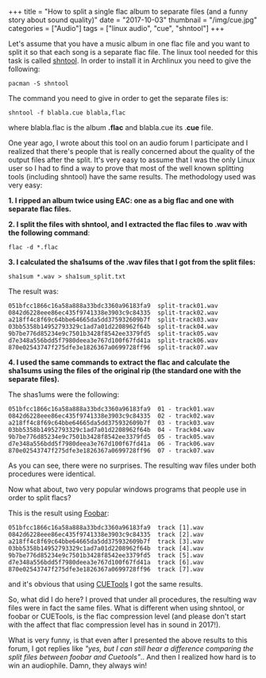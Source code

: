 +++
title = "How to split a single flac album to separate files (and a funny story about sound quality)"
date =  "2017-10-03"
thumbnail = "/img/cue.jpg"
categories = ["Audio"]
tags = ["linux audio", "cue", "shntool"]
+++

Let's assume that you have a music album in one flac file and you want to split it so that each song is a separate flac file.
The linux tool needed for this task is called [shntool](http://www.etree.org/shnutils/shntool/). In order to install it in Archlinux you need to give the following:

	pacman -S shntool

The command you need to give in order to get the separate files is:

	shntool -f blabla.cue blabla,flac

where blabla.flac is the album **.flac** and blabla.cue its .**cue** file.

One year ago, I wrote about this tool on an audio forum I participate and I realized that there's people that is really concerned about the quality of the output files after the split. It's very easy to assume that I was the only Linux user so I had to find a way to prove that most of the well known splitting tools (including shntool) have the same results. The methodology used was very easy:

**1. I ripped an album twice using EAC: one as a big flac and one with separate flac files.**

**2. I split the files with shntool, and I extracted the flac files to .wav with the following command**:

	flac -d *.flac

**3. I calculated the sha1sums of the .wav files that I got from the split files:**

	sha1sum *.wav > sha1sum_split.txt

The result was:

	051bfcc1866c16a58a888a33bdc3360a96183fa9  split-track01.wav
	0842d6228eee86ec435f9741338e3903c9c84335  split-track02.wav
	a218ff4c8f69c64bbe64665da5dd375932609b7f  split-track03.wav
	03bb5358b14952793329c1ad7a01d2208962f64b  split-track04.wav
	9b7be776d85234e9c7501b3428f8542ee3379fd5  split-track05.wav
	d7e348a556bdd5f7980deea3e767d100f67fd41a  split-track06.wav
	870e02543747f275dfe3e1826367a0699728ff96  split-track07.wav

**4. I used the same commands to extract the flac and calculate the sha1sums using the files of the original rip (the standard one with the separate files).**

The shas1ums were the following:

	051bfcc1866c16a58a888a33bdc3360a96183fa9  01 - track01.wav
	0842d6228eee86ec435f9741338e3903c9c84335  02 - track02.wav
	a218ff4c8f69c64bbe64665da5dd375932609b7f  03 - track03.wav
	03bb5358b14952793329c1ad7a01d2208962f64b  04 - Track04.wav
	9b7be776d85234e9c7501b3428f8542ee3379fd5  05 - track05.wav
	d7e348a556bdd5f7980deea3e767d100f67fd41a  06 - Track06.wav
	870e02543747f275dfe3e1826367a0699728ff96  07 - track07.wav
	
As you can see, there were no surprises. The resulting wav files under both procedures were identical.

Now what about, two very popular windows programs that people use in order to split flacs?

This is the result using [Foobar](http://www.foobar2000.org/): 

	051bfcc1866c16a58a888a33bdc3360a96183fa9  track [1].wav
	0842d6228eee86ec435f9741338e3903c9c84335  track [2].wav
	a218ff4c8f69c64bbe64665da5dd375932609b7f  track [3].wav
	03bb5358b14952793329c1ad7a01d2208962f64b  track [4].wav
	9b7be776d85234e9c7501b3428f8542ee3379fd5  track [5].wav
	d7e348a556bdd5f7980deea3e767d100f67fd41a  track [6].wav
	870e02543747f275dfe3e1826367a0699728ff96  track [7].wav
	
	
and it's obvious that using [CUETools](http://cue.tools/wiki/CUETools_Download) I got the same results.


So, what did I do here? I proved that under all procedures, the resulting wav files were in fact the same files. What is different when using shntool, or foobar or CUETools, is the flac compression level (and please don't start with the affect that flac compression level has in sound in 2017!).

What is very funny, is that even after I presented the above results to this forum, I got replies like *"yes, but I can still hear a difference comparing the split files between foobar and Cuetools"*.. And then I realized how hard is to win an audiophile. Damn, they always win!

